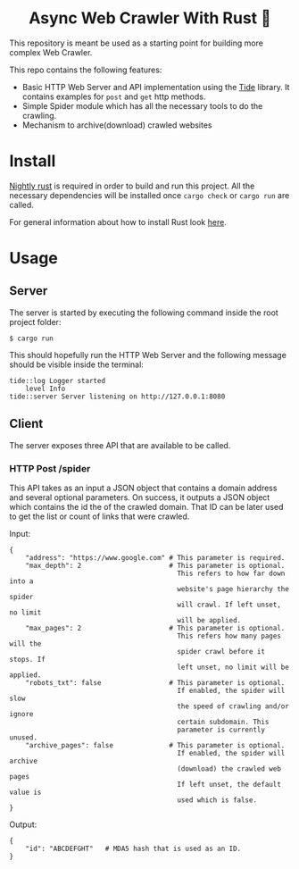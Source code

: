 <h1 align="center">Async Web Crawler With Rust 🦀</h1>
This repository is meant be used as a starting point for building more complex Web Crawler.

This repo contains the following features:

- Basic HTTP Web Server and API implementation using the [Tide](https://github.com/http-rs/tide) library. It contains examples for `post` and `get` http methods.
- Simple Spider module which has all the necessary tools to do the crawling.
- Mechanism to archive(download) crawled websites

# Install
[Nightly rust](https://doc.rust-lang.org/edition-guide/rust-2018/rustup-for-managing-rust-versions.html) is required in order to build and run this project. All the necessary dependencies will be installed once `cargo check` or `cargo run` are called.

For general information about how to install Rust look [here](https://www.rust-lang.org/tools/install).

# Usage

## Server
The server is started by executing the following command inside the root project folder:
```
$ cargo run
```

This should hopefully run the HTTP Web Server and the following message
should be visible inside the terminal:
```
tide::log Logger started
    level Info
tide::server Server listening on http://127.0.0.1:8080
```

## Client
The server exposes three API that are available to be called.
### HTTP Post /spider
This API takes as an input a JSON object that contains a domain address and several optional parameters. On success, it outputs a JSON object which contains the id the of the crawled domain. That ID can be later used to get the list or count of links that were crawled.

Input:
```
{
    "address": "https://www.google.com" # This parameter is required.
    "max_depth": 2                      # This parameter is optional.
                                          This refers to how far down into a
                                          website's page hierarchy the spider
                                          will crawl. If left unset, no limit
                                          will be applied.
    "max_pages": 2                      # This parameter is optional.
                                          This refers how many pages will the
                                          spider crawl before it stops. If
                                          left unset, no limit will be applied.
    "robots_txt": false                 # This parameter is optional.
                                          If enabled, the spider will slow
                                          the speed of crawling and/or ignore
                                          certain subdomain. This
                                          parameter is currently unused.
    "archive_pages": false              # This parameter is optional.
                                          If enabled, the spider will archive
                                          (download) the crawled web pages
                                          If left unset, the default value is
                                          used which is false.
}
```

Output:
```
{
    "id": "ABCDEFGHT"   # MDA5 hash that is used as an ID.
}
```